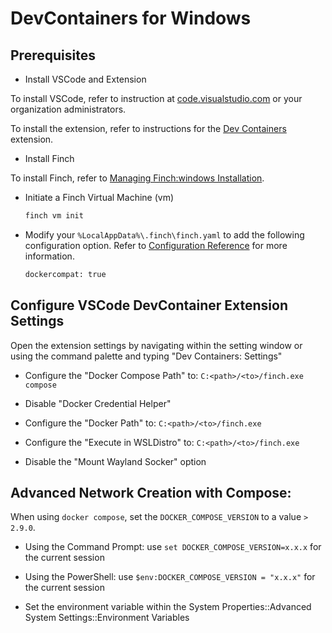 # DevContainers for Windows

## Prerequisites

- Install VSCode and Extension

To install VSCode, refer to instruction at [code.visualstudio.com](https://code.visualstudio.com/) or your organization administrators.

To install the extension, refer to instructions for the [Dev Containers](https://marketplace.visualstudio.com/items?itemName=ms-vscode-remote.remote-containers) extension.

- Install Finch

To install Finch, refer to [Managing Finch:windows Installation](https://runfinch.com/docs/managing-finch/windows/installation/).

- Initiate a Finch Virtual Machine (vm)

    ```bash
    finch vm init
    ```

- Modify your `%LocalAppData%\.finch\finch.yaml` to add the following configuration option. Refer to [Configuration Reference](https://runfinch.com/docs/configuration-reference/) for more information.

    ```bash
    dockercompat: true
    ```


## Configure VSCode DevContainer Extension Settings

Open the extension settings by navigating within the setting window or using the command palette and typing "Dev Containers: Settings"

- Configure the "Docker Compose Path" to: `C:<path>/<to>/finch.exe compose`

- Disable "Docker Credential Helper"

- Configure the "Docker Path" to: `C:<path>/<to>/finch.exe`

- Configure the "Execute in WSLDistro" to: `C:<path>/<to>/finch.exe`

- Disable the "Mount Wayland Socker" option


## Advanced Network Creation with Compose:
When using `docker compose`, set the `DOCKER_COMPOSE_VERSION` to a value `> 2.9.0`.

- Using the Command Prompt: use `set DOCKER_COMPOSE_VERSION=x.x.x` for the current session

- Using the PowerShell: use `$env:DOCKER_COMPOSE_VERSION = "x.x.x"` for the current session

- Set the environment variable within the System Properties::Advanced System Settings::Environment Variables

